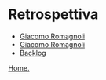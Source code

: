 # Retrospettiva
* [Giacomo Romagnoli](./Giacomo_Romagnoli.md)
* [Giacomo Romagnoli](./Leo_Marzoli.md)
* [Backlog](./backlog.md)


[Home.](../index.md)
